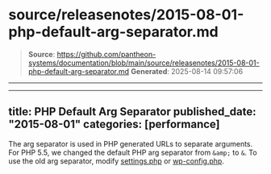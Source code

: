 # source/releasenotes/2015-08-01-php-default-arg-separator.md

> **Source**: https://github.com/pantheon-systems/documentation/blob/main/source/releasenotes/2015-08-01-php-default-arg-separator.md
> **Generated**: 2025-08-14 09:57:06

---

---
title: PHP Default Arg Separator
published_date: "2015-08-01"
categories: [performance]
---
The arg separator is used in PHP generated URLs to separate arguments. For PHP 5.5, we changed the default PHP arg separator from `&amp;` to `&`. To use the old arg separator, modify [settings.php](/guides/php/settings-php/#troubleshooting) or [wp-config.php](/guides/php/wp-config-php/#troubleshooting).
